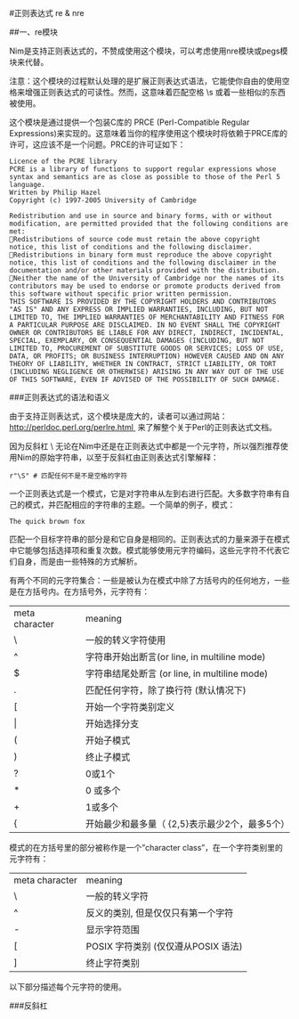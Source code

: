 #正则表达式 re & nre

##一、re模块

Nim是支持正则表达式的，不赞成使用这个模块，可以考虑使用nre模块或pegs模块来代替。

注意：这个模块的过程默认处理的是扩展正则表达式语法，它能使你自由的使用空格来增强正则表达式的可读性。然而，这意味着匹配空格 \s 或着一些相似的东西被使用。

这个模块是通过提供一个包装C库的 PRCE (Perl-Compatible Regular Expressions)来实现的。这意味着当你的程序使用这个模块时将依赖于PRCE库的许可，这应该不是一个问题。PRCE的许可证如下：

```
Licence of the PCRE library
PCRE is a library of functions to support regular expressions whose syntax and semantics are as close as possible to those of the Perl 5 language.
Written by Philip Hazel
Copyright (c) 1997-2005 University of Cambridge

Redistribution and use in source and binary forms, with or without modification, are permitted provided that the following conditions are met:
Redistributions of source code must retain the above copyright notice, this list of conditions and the following disclaimer.
Redistributions in binary form must reproduce the above copyright notice, this list of conditions and the following disclaimer in the documentation and/or other materials provided with the distribution.
Neither the name of the University of Cambridge nor the names of its contributors may be used to endorse or promote products derived from this software without specific prior written permission.
THIS SOFTWARE IS PROVIDED BY THE COPYRIGHT HOLDERS AND CONTRIBUTORS "AS IS" AND ANY EXPRESS OR IMPLIED WARRANTIES, INCLUDING, BUT NOT LIMITED TO, THE IMPLIED WARRANTIES OF MERCHANTABILITY AND FITNESS FOR A PARTICULAR PURPOSE ARE DISCLAIMED. IN NO EVENT SHALL THE COPYRIGHT OWNER OR CONTRIBUTORS BE LIABLE FOR ANY DIRECT, INDIRECT, INCIDENTAL, SPECIAL, EXEMPLARY, OR CONSEQUENTIAL DAMAGES (INCLUDING, BUT NOT LIMITED TO, PROCUREMENT OF SUBSTITUTE GOODS OR SERVICES; LOSS OF USE, DATA, OR PROFITS; OR BUSINESS INTERRUPTION) HOWEVER CAUSED AND ON ANY THEORY OF LIABILITY, WHETHER IN CONTRACT, STRICT LIABILITY, OR TORT (INCLUDING NEGLIGENCE OR OTHERWISE) ARISING IN ANY WAY OUT OF THE USE OF THIS SOFTWARE, EVEN IF ADVISED OF THE POSSIBILITY OF SUCH DAMAGE.
```


###正则表达式的语法和语义

由于支持正则表达式，这个模块是庞大的，读者可以通过网站：http://perldoc.perl.org/perlre.html  来了解整个关于Perl的正则表达式文档。

因为反斜杠 \ 无论在Nim中还是在正则表达式中都是一个元字符，所以强烈推荐使用Nim的原始字符串，以至于反斜杠由正则表达式引擎解释：


    r"\S" # 匹配任何不是不是空格的字符

一个正则表达式是一个模式，它是对字符串从左到右进行匹配。大多数字符串有自己的模式，并匹配相应的字符串的主题。一个简单的例子，模式：

    The quick brown fox


匹配一个目标字符串的部分是和它自身是相同的。正则表达式的力量来源于在模式中它能够包括选择项和重复次数。模式能够使用元字符编码，这些元字符不代表它们自身，而是由一些特殊的方式解析。

有两个不同的元字符集合：一些是被认为在模式中除了方括号内的任何地方，一些是在方括号内。在方括号外，元字符有：

<table>
   <tr>
      <td>meta character</td>
      <td>meaning</td>
   </tr>
   <tr>
      <td>\</td>
      <td>一般的转义字符使用</td>
   </tr>
   <tr>
      <td>^</td>
      <td>字符串开始出断言(or line, in multiline mode)</td>
   </tr>
   <tr>
      <td>$</td>
      <td>字符串结尾处断言 (or line, in multiline mode)</td>
   </tr>
   <tr>
      <td>.</td>
      <td>匹配任何字符，除了换行符 (默认情况下)</td>
   </tr>
   <tr>
      <td>[</td>
      <td>开始一个字符类别定义</td>
   </tr>
   <tr>
      <td>|</td>
      <td>开始选择分支</td>
   </tr>
   <tr>
      <td>(</td>
      <td>开始子模式</td>
   </tr>
   <tr>
      <td>)</td>
      <td>终止子模式</td>
   </tr>
   <tr>
      <td>?</td>
      <td>0或1个</td>
   </tr>
   <tr>
      <td>*</td>
      <td>0 或多个</td>
   </tr>
   <tr>
      <td>+</td>
      <td>1或多个</td>
   </tr>
   <tr>
      <td>{</td>
      <td>开始最少和最多量（ {2,5}表示最少2个，最多5个）</td>
   </tr>
</table>


模式的在方括号里的部分被称作是一个”character class”，在一个字符类别里的元字符有：

<table>
   <tr>
      <td>meta character</td>
      <td>meaning</td>
   </tr>
   <tr>
      <td>\</td>
      <td>一般的转义字符</td>
   </tr>
   <tr>
      <td>^</td>
      <td>反义的类别, 但是仅仅只有第一个字符</td>
   </tr>
   <tr>
      <td>-</td>
      <td>显示字符范围</td>
   </tr>
   <tr>
      <td>[</td>
      <td>POSIX 字符类别 (仅仅遵从POSIX 语法)</td>
   </tr>
   <tr>
      <td>]</td>
      <td>终止字符类别</td>
   </tr>
</table>

以下部分描述每个元字符的使用。



###反斜杠
    






